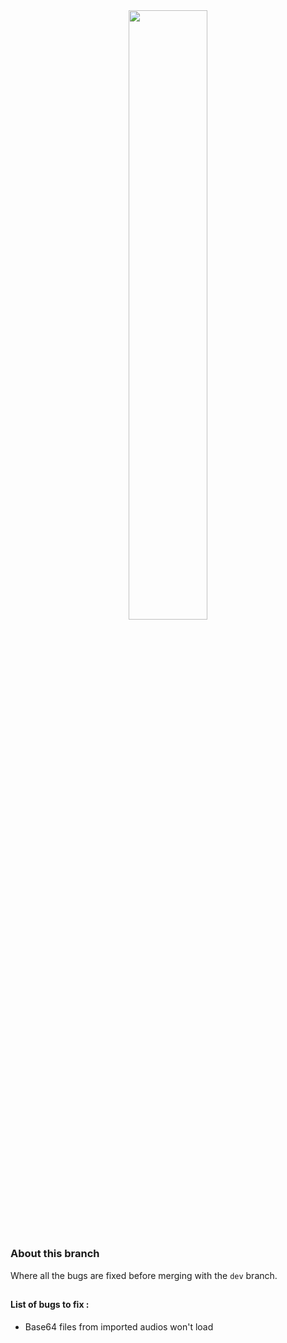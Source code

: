 <div align="center">
<img src="https://i.ibb.co/QjSHzMX/tracklist.png" style="width:50%">
</div>

## 

### About this branch

Where all the bugs are fixed before merging with the `dev` branch.

##

#### List of bugs to fix :
 - Base64 files from imported audios won't load